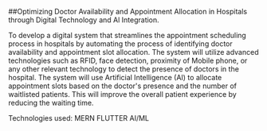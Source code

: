 ##Optimizing Doctor Availability and Appointment Allocation in Hospitals through Digital Technology and Al Integration.

To develop a digital system that streamlines the appointment scheduling process in 
hospitals by automating the process of identifying doctor availability and appointment slot 
allocation. The system will utilize advanced technologies such as RFID, face detection, 
proximity of Mobile phone, or any other relevant technology to detect the presence of 
doctors in the hospital. The system will use Artificial Intelligence (AI) to allocate appointment 
slots based on the doctor's presence and the number of waitlisted patients. This will 
improve the overall patient experience by reducing the waiting time.


Technologies used:
MERN 
FLUTTER
AI/ML
